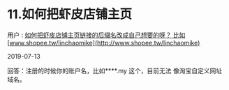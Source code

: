 # 11.如何把虾皮店铺主页

用户 : [如何把虾皮店铺主页链接的后缀名改成自己想要的呀？ 比如](http://www.shopee.tw/linchaomike)[www.shopee.tw/linchaomike](http://www.shopee.tw/linchaomike)

2019-07-13

回答：注册的时候你的账户名，比如****.my 这个，目前无法 像淘宝自定义网址域名。
